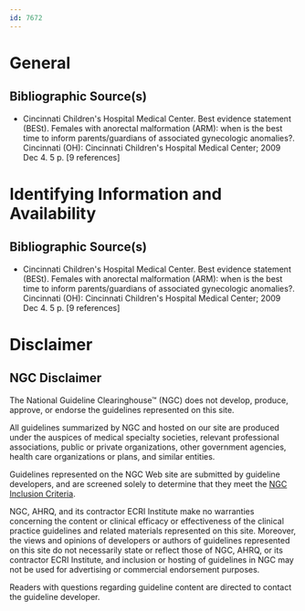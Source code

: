 ```yaml
---
id: 7672
---
```


# General

## Bibliographic Source(s)

- Cincinnati Children's Hospital Medical Center. Best evidence statement (BESt). Females with anorectal malformation (ARM): when is the best time to inform parents/guardians of associated gynecologic anomalies?. Cincinnati (OH): Cincinnati Children's Hospital Medical Center; 2009 Dec 4. 5 p. [9 references]

# Identifying Information and Availability

## Bibliographic Source(s)

- Cincinnati Children's Hospital Medical Center. Best evidence statement (BESt). Females with anorectal malformation (ARM): when is the best time to inform parents/guardians of associated gynecologic anomalies?. Cincinnati (OH): Cincinnati Children's Hospital Medical Center; 2009 Dec 4. 5 p. [9 references]

# Disclaimer

## NGC Disclaimer

The National Guideline Clearinghouse™ (NGC) does not develop, produce, approve, or endorse the guidelines represented on this site.

All guidelines summarized by NGC and hosted on our site are produced under the auspices of medical specialty societies, relevant professional associations, public or private organizations, other government agencies, health care organizations or plans, and similar entities.

Guidelines represented on the NGC Web site are submitted by guideline developers, and are screened solely to determine that they meet the [NGC Inclusion Criteria](/help-and-about/summaries/inclusion-criteria).

NGC, AHRQ, and its contractor ECRI Institute make no warranties concerning the content or clinical efficacy or effectiveness of the clinical practice guidelines and related materials represented on this site. Moreover, the views and opinions of developers or authors of guidelines represented on this site do not necessarily state or reflect those of NGC, AHRQ, or its contractor ECRI Institute, and inclusion or hosting of guidelines in NGC may not be used for advertising or commercial endorsement purposes.

Readers with questions regarding guideline content are directed to contact the guideline developer.


